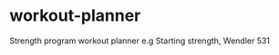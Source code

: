 workout-planner
===============

Strength program workout planner e.g Starting strength, Wendler 531
